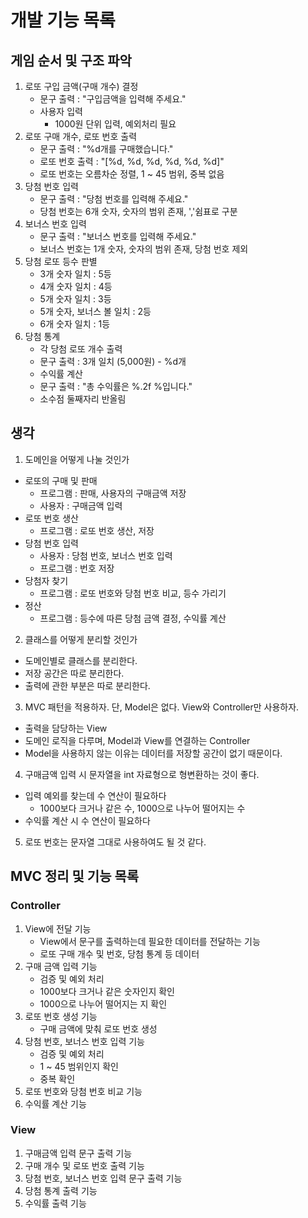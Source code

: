 # 개발 기능 목록

## 게임 순서 및 구조 파악

1. 로또 구입 금액(구매 개수) 결정
    - 문구 출력 : "구입금액을 입력해 주세요."
    - 사용자 입력
      - 1000원 단위 입력, 예외처리 필요
2. 로또 구매 개수, 로또 번호 출력
    - 문구 출력 : "%d개를 구매했습니다."
    - 로또 번호 출력 : "\[%d, %d, %d, %d, %d, %d\]"
    - 로또 번호는 오름차순 정렬, 1 ~ 45 범위, 중복 없음
3. 당첨 번호 입력
   - 문구 출력 : "당첨 번호를 입력해 주세요."
   - 당첨 번호는 6개 숫자, 숫자의 범위 존재, ','쉼표로 구분
4. 보너스 번호 입력
   - 문구 출력 : "보너스 번호를 입력해 주세요."
   - 보너스 번호는 1개 숫자, 숫자의 범위 존재, 당첨 번호 제외
5. 당첨 로또 등수 판별
    - 3개 숫자 일치 : 5등 
    - 4개 숫자 일치 : 4등
    - 5개 숫자 일치 : 3등
    - 5개 숫자, 보너스 볼 일치 : 2등
    - 6개 숫자 일치 : 1등
6. 당첨 통계
    - 각 당첨 로또 개수 출력
    - 문구 출력 : 3개 일치 (5,000원) - %d개
    - 수익률 계산
    - 문구 출력 : "총 수익률은 %.2f %입니다."
    - 소수점 둘째자리 반올림

## 생각

1. 도메인을 어떻게 나눌 것인가
- 로또의 구매 및 판매
  - 프로그램 : 판매, 사용자의 구매금액 저장
  - 사용자 : 구매금액 입력
- 로또 번호 생산
  - 프로그램 : 로또 번호 생산, 저장
- 당첨 번호 입력
  - 사용자 : 당첨 번호, 보너스 번호 입력
  - 프로그램 : 번호 저장
- 당첨자 찾기
  - 프로그램 : 로또 번호와 당첨 번호 비교, 등수 가리기
- 정산
  - 프로그램 : 등수에 따른 당첨 금액 결정, 수익률 계산

2. 클래스를 어떻게 분리할 것인가
- 도메인별로 클래스를 분리한다.
- 저장 공간은 따로 분리한다.
- 출력에 관한 부분은 따로 분리한다.

3. MVC 패턴을 적용하자. 단, Model은 없다. View와 Controller만 사용하자.
- 출력을 담당하는 View
- 도메인 로직을 다루며, Model과 View를 연결하는 Controller
- Model을 사용하지 않는 이유는 데이터를 저장할 공간이 없기 때문이다.

4. 구매금액 입력 시 문자열을 int 자료형으로 형변환하는 것이 좋다.
- 입력 예외를 찾는데 수 연산이 필요하다
  - 1000보다 크거나 같은 수, 1000으로 나누어 떨어지는 수
- 수익률 계산 시 수 연산이 필요하다

5. 로또 번호는 문자열 그대로 사용하여도 될 것 같다.

## MVC 정리 및 기능 목록

### Controller
1. View에 전달 기능
   - View에서 문구를 출력하는데 필요한 데이터를 전달하는 기능
   - 로또 구매 개수 및 번호, 당첨 통계 등 데이터
2. 구매 금액 입력 기능
    - 검증 및 예외 처리
    - 1000보다 크거나 같은 숫자인지 확인
    - 1000으로 나누어 떨어지는 지 확인
3. 로또 번호 생성 기능
    - 구매 금액에 맞춰 로또 번호 생성
4. 당첨 번호, 보너스 번호 입력 기능
    - 검증 및 예외 처리
    - 1 ~ 45 범위인지 확인
    - 중복 확인
5. 로또 번호와 당첨 번호 비교 기능
6. 수익률 계산 기능

### View
1. 구매금액 입력 문구 출력 기능
2. 구매 개수 및 로또 번호 출력 기능
3. 당첨 번호, 보너스 번호 입력 문구 출력 기능
4. 당첨 통계 출력 기능
5. 수익률 출력 기능